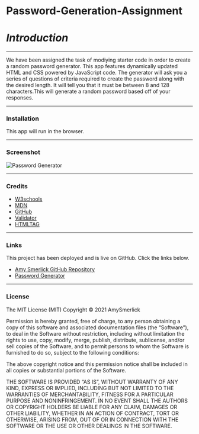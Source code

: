 # Password-Generation-Assignment<Portfolio>

# _**Introduction**_
***
We have been assigned the task of modiying starter code in order to create a random password generator. This app features dynamically updated HTML and CSS powered by JavaScript code. The generator will ask you a series of questions of criteria required to create the password along with the desired length. It will tell you that it must be between 8 and 128 characters.This will generate a random password based off of your responses. 

***
### __Installation__

This app will run in the browser.

***
### __Screenshot__
![Password Generator](https://user-images.githubusercontent.com/77814900/111716866-4ce64f80-882d-11eb-9bd4-fdd472773d0f.png)

***
### __Credits__

- [W3schools](https://www.w3schools.com/)
- [MDN](https://developer.mozilla.org/en-US/docs/Web/CSS/CSS_Selectors)
- [GitHub](https://coding-boot-camp.github.io/full-stack/github/professional-readme-guide)
- [Validator](https://validator.w3.org/)
- [HTMLTAG](https://medium.com/@zac_heisey/7-alternatives-to-the-div-html-tag-7c888c7b5036)

***
### __Links__

This project has been deployed and is live on GitHub. Click the links below.

-  [Amy Smerlick GitHub Repository](https://github.com/amysmerlick)
-   [Password Generator](https://amysmerlick.github.io/Password-Generation-Assignment)

***
### __License__

The MIT License (MIT)
Copyright © 2021 AmySmerlick

Permission is hereby granted, free of charge, to any person obtaining a copy of this software and associated documentation files (the “Software”), to deal in the Software without restriction, including without limitation the rights to use, copy, modify, merge, publish, distribute, sublicense, and/or sell copies of the Software, and to permit persons to whom the Software is furnished to do so, subject to the following conditions:

The above copyright notice and this permission notice shall be included in all copies or substantial portions of the Software.

THE SOFTWARE IS PROVIDED “AS IS”, WITHOUT WARRANTY OF ANY KIND, EXPRESS OR IMPLIED, INCLUDING BUT NOT LIMITED TO THE WARRANTIES OF MERCHANTABILITY, FITNESS FOR A PARTICULAR PURPOSE AND NONINFRINGEMENT. IN NO EVENT SHALL THE AUTHORS OR COPYRIGHT HOLDERS BE LIABLE FOR ANY CLAIM, DAMAGES OR OTHER LIABILITY, WHETHER IN AN ACTION OF CONTRACT, TORT OR OTHERWISE, ARISING FROM, OUT OF OR IN CONNECTION WITH THE SOFTWARE OR THE USE OR OTHER DEALINGS IN THE SOFTWARE.
